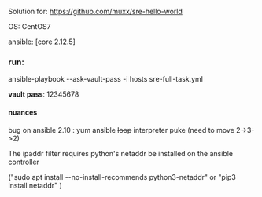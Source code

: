 
Solution for: https://github.com/muxx/sre-hello-world

OS: CentOS7

ansible: [core 2.12.5]

### run:
ansible-playbook --ask-vault-pass -i hosts sre-full-task.yml

**vault pass**: 12345678

#### nuances
bug on ansible 2.10 : yum ansible ~~loop~~ interpreter puke (need to move 2->3->2)

The ipaddr filter requires python's netaddr be installed on the ansible controller

("sudo apt install --no-install-recommends python3-netaddr" or "pip3 install netaddr" )